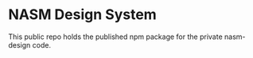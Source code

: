 # NASM Design System

This public repo holds the published npm package for the private nasm-design code.

